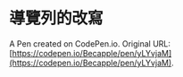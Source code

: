 # 導覽列的改寫

A Pen created on CodePen.io. Original URL: [https://codepen.io/Becapple/pen/yLYvjaM](https://codepen.io/Becapple/pen/yLYvjaM).


